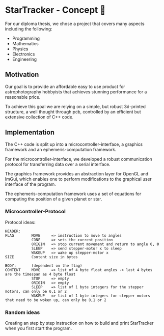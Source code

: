 # StarTracker - Concept :telescope: 

For our diploma thesis, we chose a project that covers many aspects including the following:

 - Programming
 - Mathematics
 - Physics
 - Electronics
 - Engineering

## Motivation

Our goal is to provide an affordable easy to use product for astrophotography hobbyists that achieves stunning performance for a reasonable price.

To achieve this goal we are relying on a simple, but robust 3d-printed structure, a well thought through pcb, controlled by an efficient but extensive collection of C++ code.

## Implementation 

The C++ code is split up into a microcontroller-interface, a graphics framework and an ephemeris-computation framework.

For the microcontroller-interface, we developed a robust communication protocol for transferring data over a serial interface.

The graphics framework provides an abstraction layer for OpenGL and ImGui, which enables one to perform modifications to the graphical user interface of the program.

The ephemeris-computation framework uses a set of equations for computing the position of a given planet or star. 

### Microcontroller-Protocol

Protocol ideas:

```
HEADER:     
FLAG        MOVE     => instruction to move to angles
            CONF     => sets the current position
            ORIGIN   => stop current movement and return to angle 0, 0 
            SLEEP    => send stepper-motor x to sleep
            WAKEUP   => wake up stepper-motor x
SIZE        Content size in bytes 

BODY:       (dependent on the flag)
CONTENT     MOVE     => list of 4 byte float angles -> last 4 bytes are the timespan as 4 byte float
            STOP     => empty
            ORIGIN   => empty
            SLEEP    => list of 1 byte integers for the stepper motors, can only be 0,1 or 2
            WAKEUP   => list of 1 byte integers for stepper motors that need to be woken up, can only be 0,1 or 2
```

### Random ideas

Creating an step by step instruction on how to build and print StarTracker when you first start the program.

